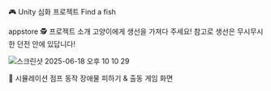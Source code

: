 🎮 Unity 심화 프로젝트
Find a fish


appstore
🕵️ 프로젝트 소개
고양이에게 생선을 가져다 주세요! 참고로 생선은 무시무시한 던전 안에 있답니다!

![스크린샷 2025-06-18 오후 10 10 29](https://github.com/user-attachments/assets/0aeb5f29-445b-447c-b414-803d81e8f0e3)


📱 시뮬레이션
점프 동작	장애물 피하기 & 출동	게임 화면

